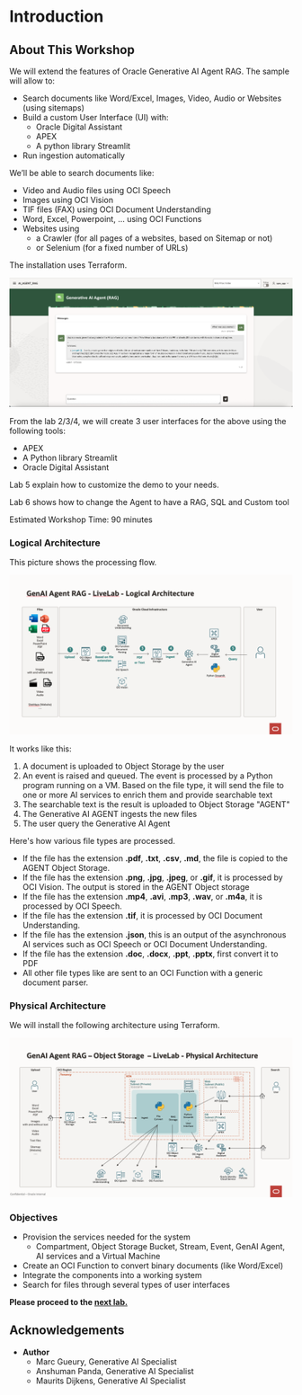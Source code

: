 
# Introduction

## About This Workshop
We will extend the features of Oracle Generative AI Agent RAG. The sample will allow to:
- Search documents like Word/Excel, Images, Video, Audio or Websites (using sitemaps)
- Build a custom User Interface (UI) with: 
    - Oracle Digital Assistant
    - APEX
    - A python library Streamlit  
- Run ingestion automatically

We’ll be able to search documents like:
- Video and Audio files using OCI Speech
- Images using OCI Vision
- TIF files (FAX) using OCI Document Understanding
- Word, Excel, Powerpoint, ... using OCI Functions
- Websites using 
  - a Crawler (for all pages of a websites, based on Sitemap or not) 
  - or Selenium (for a fixed number of URLs)   

The installation uses Terraform.

![Screenshot](images/when-was-jazz-created.png)

From the lab 2/3/4, we will create 3 user interfaces for the above using the following tools:
- APEX
- A Python library Streamlit  
- Oracle Digital Assistant
    
Lab 5 explain how to customize the demo to your needs.

Lab 6 shows how to change the Agent to have a RAG, SQL and Custom tool

Estimated Workshop Time: 90 minutes

### Logical Architecture

This picture shows the processing flow.

![Architecture](images/logical-architecture.png)

It works like this:
1. A document is uploaded to Object Storage by the user
1. An event is raised and queued. The event is processed by a Python program running on a VM. Based on the file type, it will send the file to one or more AI services to enrich them and provide searchable text
1. The searchable text is the result is uploaded to Object Storage "AGENT"
1. The Generative AI AGENT ingests the new files
1. The user query the Generative AI Agent

Here's how various file types are processed.

- If the file has the extension **.pdf**, **.txt**, **.csv**, **.md**, the file is copied to the AGENT Object Storage.
- If the file has the extension **.png**, **.jpg**, **.jpeg**, or **.gif**, it is processed by OCI Vision. The output is stored in the AGENT Object storage 
- If the file has the extension **.mp4**, **.avi**, **.mp3**, **.wav**, or **.m4a**, it is processed by OCI Speech.
- If the file has the extension **.tif**, it is processed by OCI Document Understanding.
- If the file has the extension **.json**, this is an output of the asynchronous AI services such as OCI Speech or OCI Document Understanding. 
- If the file has the extension **.doc**, **.docx**, **.ppt**, **.pptx**, first convert it to PDF 
- All other file types like are sent to an OCI Function with a generic document parser.

### Physical Architecture

We will install the following architecture using Terraform.

![Integration](images/physical-architecture.png)

### Objectives

- Provision the services needed for the system
    - Compartment, Object Storage Bucket, Stream, Event, GenAI Agent, AI services and a Virtual Machine
- Create an OCI Function to convert binary documents (like Word/Excel)
- Integrate the components into a working system
- Search for files through several types of user interfaces

**Please proceed to the [next lab.](#next)**

## Acknowledgements 

- **Author**
    - Marc Gueury, Generative AI Specialist
    - Anshuman Panda, Generative AI Specialist
    - Maurits Dijkens, Generative AI Specialist